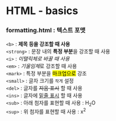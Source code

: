 # HTML - basics

 ### formatting.html : 텍스트 포맷
 `<b>` : <b>제목 등을 강조할 때 사용</b> <br/>
 `<strong>` : 문장 내의 <strong>특정 부분</strong>을 강조할 때 사용 <br/>
 `<i>` : <i>이탤릭체로 바꿀 때 사용</i> <br/>
 `<em>` : <em>기울임체</em>로 강조할 때 사용 <br/>
 `<mark>` : 특정 부분을 <mark>마크업으로</mark> 강조 <br/>
 `<small>` : 글자 크기를 <small>작게</small> 설정 <br/>
 `<del>` : 글자를 <del>지움 표시</del> 할 때 사용 <br/>
 `<ins>` : 글자에 <ins>밑줄 표시</ins> 할 때 사용 <br/>
 `<sub>` : 아래 첨자를 표현할 때 사용 : H<sub>2</sub>O <br/>
 `<sup>` : 위 첨자를 표현할 때 사용 : x<sup>2</sup> <br/> <br/>
